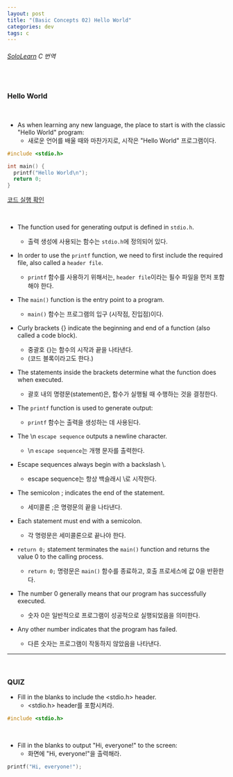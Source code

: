```yaml
---
layout: post
title: "(Basic Concepts 02) Hello World"
categories: dev
tags: c
---
```


###### [SoloLearn](https://www.sololearn.com) C 번역

<br>

### Hello World

<br>

- As when learning any new language, the place to start is with the classic "Hello World" program:
  - 새로운 언어를 배울 때와 마찬가지로, 시작은 "Hello World" 프로그램이다.

```c
#include <stdio.h>

int main() {
  printf("Hello World\n");
  return 0;
}
```

[코드 실행 확인](https://code.sololearn.com/1619/#c)

<br>

- The function used for generating output is defined in `stdio.h`.
  - 출력 생성에 사용되는 함수는 `stdio.h`에 정의되어 있다.
- In order to use the `printf` function, we need to first include the required file, also called a `header file`.
  - `printf` 함수를 사용하기 위해서는, `header file`이라는 필수 파일을 먼저 포함해야 한다.
- The `main()` function is the entry point to a program.
  - `main()` 함수는 프로그램의 입구 (시작점, 진입점)이다.
- Curly brackets {} indicate the beginning and end of a function (also called a code block).
  - 중괄호 {}는 함수의 시작과 끝을 나타낸다.
  - (코드 블록이라고도 한다.)
- The statements inside the brackets determine what the function does when executed.
  - 괄호 내의 명령문(statement)은, 함수가 실행될 때 수행하는 것을 결정한다.

- The `printf` function is used to generate output:
  - `printf` 함수는 출력을 생성하는 데 사용된다.
- The \n `escape sequence` outputs a newline character.
  - \n `escape sequence`는 개행 문자를 출력한다.
- Escape sequences always begin with a backslash \\.
  - escape sequence는 항상 백슬래시 \\로 시작한다.
- The semicolon ; indicates the end of the statement.
  - 세미콜론 ;은 명령문의 끝을 나타낸다.
- Each statement must end with a semicolon.
  - 각 명령문은 세미콜론으로 끝나야 한다.
- `return 0;` statement terminates the `main()` function and returns the value 0 to the calling process.
  - `return 0;` 명령문은 `main()` 함수를 종료하고, 호출 프로세스에 값 0을 반환한다.
- The number 0 generally means that our program has successfully executed.
  - 숫자 0은 일반적으로 프로그램이 성공적으로 실행되었음을 의미한다.
- Any other number indicates that the program has failed.
  - 다른 숫자는 프로그램이 작동하지 않았음을 나타낸다.

------

<br>

### QUIZ

- Fill in the blanks to include the \<stdio.h> header.
  - \<stdio.h> header를 포함시켜라.

```c
#include <stdio.h>
```

<br>

- Fill in the blanks to output "Hi, everyone!" to the screen:
  - 화면에 "Hi, everyone!"을 출력해라.

```c
printf("Hi, everyone!");
```

<br>